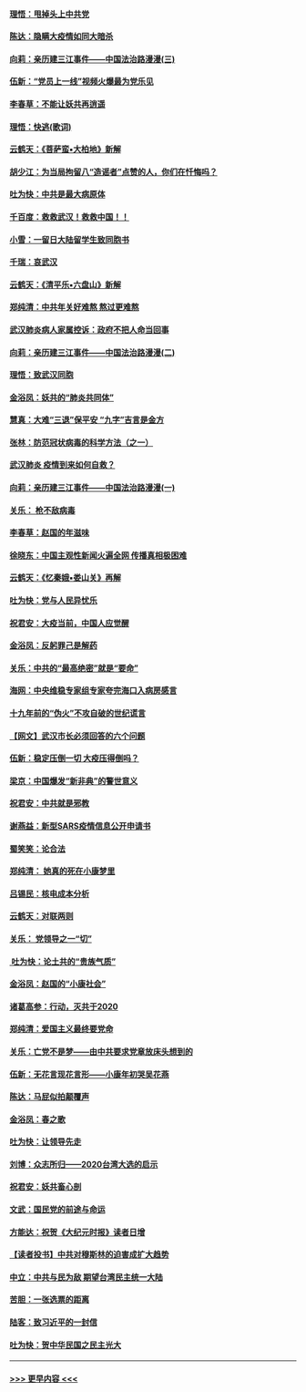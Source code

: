 #### [理悟：甩掉头上中共党](../pages/nsc993/n11838826.md?t=02030244) 
#### [陈达：隐瞒大疫情如同大暗杀](../pages/nsc993/n11838771.md?t=02030244) 
#### [向莉：亲历建三江事件——中国法治路漫漫(三)](../pages/nsc993/n11831825.md?t=02030244) 
#### [伍新：“党员上一线”视频火爆最为党乐见](../pages/nsc993/n11838200.md?t=02030244) 
#### [李春草：不能让妖共再逍遥](../pages/nsc993/n11838102.md?t=02030244) 
#### [理悟：快逃(歌词)](../pages/nsc993/n11838083.md?t=02030244) 
#### [云鹤天：《菩萨蛮▪大柏地》新解](../pages/nsc993/n11838059.md?t=02030244) 
#### [胡少江：为当局拘留八“造谣者”点赞的人，你们在忏悔吗？](../pages/nsc993/n11836801.md?t=02030244) 
#### [吐为快：中共是最大病原体](../pages/nsc993/n11836748.md?t=02030244) 
#### [千百度：救救武汉！救救中国！！](../pages/nsc993/n11836145.md?t=02030244) 
#### [小雪：一留日大陆留学生致同胞书](../pages/nsc993/n11834624.md?t=02030244) 
#### [千瑞：哀武汉](../pages/nsc993/n11833647.md?t=02030244) 
#### [云鹤天：《清平乐▪六盘山》新解](../pages/nsc993/n11833611.md?t=02030244) 
#### [郑纯清：中共年关好难熬 熬过更难熬](../pages/nsc993/n11833489.md?t=02030244) 
#### [武汉肺炎病人家属控诉：政府不把人命当回事](../pages/nsc993/n11833205.md?t=02030244) 
#### [向莉：亲历建三江事件——中国法治路漫漫(二)](../pages/nsc993/n11829102.md?t=02030244) 
#### [理悟：致武汉同胞](../pages/nsc993/n11831522.md?t=02030244) 
#### [金浴凤：妖共的“肺炎共同体”](../pages/nsc993/n11829448.md?t=02030244) 
#### [慧真：大难“三退”保平安 “九字”吉言是金方](../pages/nsc993/n11829501.md?t=02030244) 
#### [张林：防范冠状病毒的科学方法（之一）](../pages/nsc993/n11828618.md?t=02030244) 
#### [武汉肺炎 疫情到来如何自救？](../pages/nsc993/n11827632.md?t=02030244) 
#### [向莉：亲历建三江事件——中国法治路漫漫(一)](../pages/nsc993/n11827190.md?t=02030244) 
#### [关乐： 枪不敌病毒](../pages/nsc993/n11826746.md?t=02030244) 
#### [李春草：赵国的年滋味](../pages/nsc993/n11826321.md?t=02030244) 
#### [徐晓东：中国主观性新闻火遍全网 传播真相极困难](../pages/nsc993/n11826508.md?t=02030244) 
#### [云鹤天：《忆秦娥▪娄山关》再解](../pages/nsc993/n11824682.md?t=02030244) 
#### [吐为快：党与人民异忧乐](../pages/nsc993/n11824660.md?t=02030244) 
#### [祝君安：大疫当前，中国人应觉醒](../pages/nsc993/n11821946.md?t=02030244) 
#### [金浴凤：反躬罪己是解药](../pages/nsc993/n11820280.md?t=02030244) 
#### [关乐：中共的“最高绝密”就是“要命”](../pages/nsc993/n11816946.md?t=02030244) 
#### [海网：中央维稳专家组专家夸完海口入病房感言](../pages/nsc993/n11815138.md?t=02030244) 
#### [十九年前的“伪火”不攻自破的世纪谎言](../pages/nsc993/n11813238.md?t=02030244) 
#### [【网文】武汉市长必须回答的六个问题](../pages/nsc993/n11813848.md?t=02030244) 
#### [伍新：稳定压倒一切 大疫压得倒吗？](../pages/nsc993/n11812634.md?t=02030244) 
#### [梁京：中国爆发“新非典”的警世意义](../pages/nsc993/n11812554.md?t=02030244) 
#### [祝君安：中共就是邪教](../pages/nsc993/n11812431.md?t=02030244) 
#### [谢燕益：新型SARS疫情信息公开申请书](../pages/nsc993/n11808840.md?t=02030244) 
#### [蜀笑笑：论合法](../pages/nsc993/n11808064.md?t=02030244) 
#### [郑纯清： 她真的死在小康梦里](../pages/nsc993/n11806623.md?t=02030244) 
#### [吕锡民：核电成本分析](../pages/nsc993/n11806284.md?t=02030244) 
#### [云鹤天：对联两则](../pages/nsc993/n11805957.md?t=02030244) 
#### [关乐： 党领导之一“切”](../pages/nsc993/n11804505.md?t=02030244) 
#### [ 吐为快：论土共的“贵族气质”](../pages/nsc993/n11804490.md?t=02030244) 
#### [金浴凤：赵国的“小康社会”](../pages/nsc993/n11804452.md?t=02030244) 
#### [诸葛高参：行动，灭共于2020](../pages/nsc993/n11804120.md?t=02030244) 
#### [郑纯清：爱国主义最终要党命](../pages/nsc993/n11802197.md?t=02030244) 
#### [关乐：亡党不是梦——由中共要求党章放床头想到的](../pages/nsc993/n11802156.md?t=02030244) 
#### [伍新：无花言现花言形——小康年初哭吴花燕](../pages/nsc993/n11800044.md?t=02030244) 
#### [陈达：马屁似拍颠覆声](../pages/nsc993/n11800010.md?t=02030244) 
#### [金浴凤：春之歌](../pages/nsc993/n11797687.md?t=02030244) 
#### [吐为快：让领导先走](../pages/nsc993/n11797512.md?t=02030244) 
#### [刘博：众志所归——2020台湾大选的启示](../pages/nsc993/n11796878.md?t=02030244) 
#### [祝君安：妖共畜心剖](../pages/nsc993/n11794273.md?t=02030244) 
#### [文武：国民党的前途与命运](../pages/nsc993/n11794198.md?t=02030244) 
#### [方能达：祝贺《大纪元时报》读者日增](../pages/nsc993/n11793807.md?t=02030244) 
#### [【读者投书】中共对穆斯林的迫害成扩大趋势](../pages/nsc993/n11791371.md?t=02030244) 
#### [中立：中共与民为敌 期望台湾民主统一大陆](../pages/nsc993/n11790392.md?t=02030244) 
#### [苦胆：一张选票的距离](../pages/nsc993/n11788914.md?t=02030244) 
#### [陆客：致习近平的一封信](../pages/nsc993/n11788867.md?t=02030244) 
#### [吐为快：贺中华民国之民主光大](../pages/nsc993/n11788618.md?t=02030244) 

----
#### [ >>> 更早内容 <<< ](../indexes/nsc993-earlier.md)
